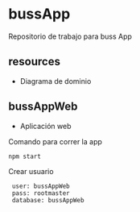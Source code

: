 # bussApp
Repositorio de trabajo para buss App

## resources
* Diagrama de dominio

## bussAppWeb
* Aplicación web

Comando para correr la app

``npm start ``

Crear usuario
````
 user: bussAppWeb
 pass: rootmaster
 database: bussAppWeb
````
